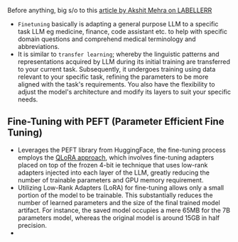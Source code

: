 Before anything, big s/o to this [article by Akshit Mehra on LABELLERR](https://www.labellerr.com/blog/hands-on-with-fine-tuning-llm/)

* `Finetuning` basically is adapting a general purpose LLM to a specific task LLM eg medicine, finance, code assistant etc. to help with specific domain questions and comprehend medical terminology and abbreviations.
* It is similar to `transfer learning`; whereby the linguistic patterns and representations acquired by LLM during its initial training are transferred to your current task. Subsequently, it undergoes training using data relevant to your specific task, refining the parameters to be more aligned with the task's requirements.
 You also have the flexibility to adjust the model's architecture and modify its layers to suit your specific needs.

## Fine-Tuning with PEFT (Parameter Efficient Fine Tuning)
* Leverages the PEFT library from HuggingFace, the fine-tuning process employs the [QLoRA approach](https://arxiv.org/abs/2305.14314), which involves fine-tuning adapters placed on top of the frozen 4-bit ie technique that uses low-rank adapters injected into each layer of the LLM, greatly reducing the number of trainable parameters and GPU memory requirement.
* Utilizing Low-Rank Adapters (LoRA) for fine-tuning allows only a small portion of the model to be trainable. This substantially reduces the number of learned parameters and the size of the final trained model artifact. For instance, the saved model occupies a mere 65MB for the 7B parameters model, whereas the original model is around 15GB in half precision.
* 
